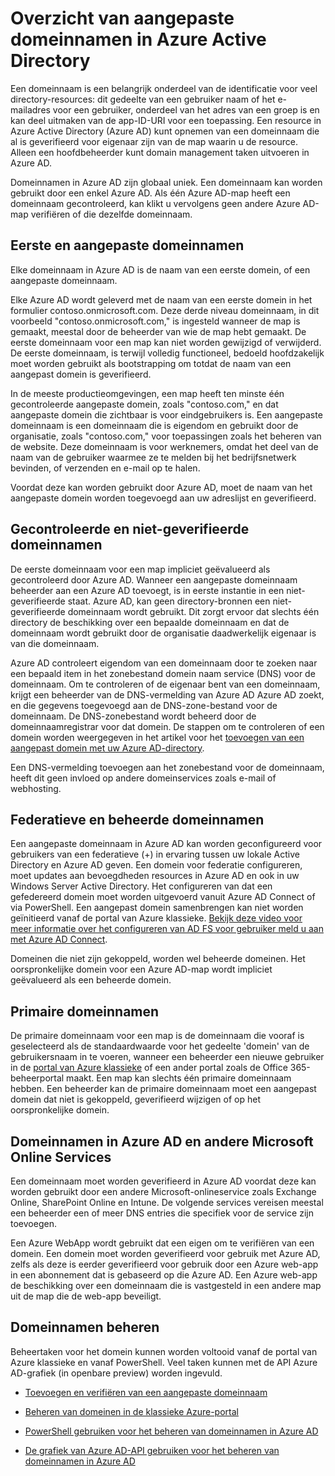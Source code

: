 <properties
    pageTitle="Overzicht van aangepaste domeinnamen in Azure Active Directory | Microsoft Azure"
    description="Dit artikel wordt uitgelegd de conceptueel kader voor het gebruik van aangepaste domeinnamen in Azure Active directory, inclusief Federatie voor eenmalige aanmelding"
    services="active-directory"
    documentationCenter=""
    authors="jeffsta"
    manager="femila"
    editor=""/>

<tags
    ms.service="active-directory"
    ms.workload="identity"
    ms.tgt_pltfrm="na"
    ms.devlang="na"
    ms.topic="article"
    ms.date="10/04/2016"
    ms.author="curtand;jeffsta"/>

# <a name="conceptual-overview-of-custom-domain-names-in-azure-active-directory"></a>Overzicht van aangepaste domeinnamen in Azure Active Directory

Een domeinnaam is een belangrijk onderdeel van de identificatie voor veel directory-resources: dit gedeelte van een gebruiker naam of het e-mailadres voor een gebruiker, onderdeel van het adres van een groep is en kan deel uitmaken van de app-ID-URI voor een toepassing. Een resource in Azure Active Directory (Azure AD) kunt opnemen van een domeinnaam die al is geverifieerd voor eigenaar zijn van de map waarin u de resource. Alleen een hoofdbeheerder kunt domain management taken uitvoeren in Azure AD.

Domeinnamen in Azure AD zijn globaal uniek. Een domeinnaam kan worden gebruikt door een enkel Azure AD. Als één Azure AD-map heeft een domeinnaam gecontroleerd, kan klikt u vervolgens geen andere Azure AD-map verifiëren of die dezelfde domeinnaam.

## <a name="initial-and-custom-domain-names"></a>Eerste en aangepaste domeinnamen

Elke domeinnaam in Azure AD is de naam van een eerste domein, of een aangepaste domeinnaam.

Elke Azure AD wordt geleverd met de naam van een eerste domein in het formulier contoso.onmicrosoft.com. Deze derde niveau domeinnaam, in dit voorbeeld "contoso.onmicrosoft.com," is ingesteld wanneer de map is gemaakt, meestal door de beheerder van wie de map hebt gemaakt. De eerste domeinnaam voor een map kan niet worden gewijzigd of verwijderd. De eerste domeinnaam, is terwijl volledig functioneel, bedoeld hoofdzakelijk moet worden gebruikt als bootstrapping om totdat de naam van een aangepast domein is geverifieerd.

In de meeste productieomgevingen, een map heeft ten minste één gecontroleerde aangepaste domein, zoals "contoso.com," en dat aangepaste domein die zichtbaar is voor eindgebruikers is. Een aangepaste domeinnaam is een domeinnaam die is eigendom en gebruikt door de organisatie, zoals "contoso.com," voor toepassingen zoals het beheren van de website. Deze domeinnaam is voor werknemers, omdat het deel van de naam van de gebruiker waarmee ze te melden bij het bedrijfsnetwerk bevinden, of verzenden en e-mail op te halen.

Voordat deze kan worden gebruikt door Azure AD, moet de naam van het aangepaste domein worden toegevoegd aan uw adreslijst en geverifieerd.

## <a name="verified-and-unverified-domain-names"></a>Gecontroleerde en niet-geverifieerde domeinnamen

De eerste domeinnaam voor een map impliciet geëvalueerd als gecontroleerd door Azure AD. Wanneer een aangepaste domeinnaam beheerder aan een Azure AD toevoegt, is in eerste instantie in een niet-geverifieerde staat. Azure AD, kan geen directory-bronnen een niet-geverifieerde domeinnaam wordt gebruikt. Dit zorgt ervoor dat slechts één directory de beschikking over een bepaalde domeinnaam en dat de domeinnaam wordt gebruikt door de organisatie daadwerkelijk eigenaar is van die domeinnaam.

Azure AD controleert eigendom van een domeinnaam door te zoeken naar een bepaald item in het zonebestand domein naam service (DNS) voor de domeinnaam. Om te controleren of de eigenaar bent van een domeinnaam, krijgt een beheerder van de DNS-vermelding van Azure AD Azure AD zoekt, en die gegevens toegevoegd aan de DNS-zone-bestand voor de domeinnaam. De DNS-zonebestand wordt beheerd door de domeinnaamregistrar voor dat domein. De stappen om te controleren of een domein worden weergegeven in het artikel voor het [toevoegen van een aangepast domein met uw Azure AD-directory](active-directory-add-domain.md).

Een DNS-vermelding toevoegen aan het zonebestand voor de domeinnaam, heeft dit geen invloed op andere domeinservices zoals e-mail of webhosting.

## <a name="federated-and-managed-domain-names"></a>Federatieve en beheerde domeinnamen

Een aangepaste domeinnaam in Azure AD kan worden geconfigureerd voor gebruikers van een federatieve (+) in ervaring tussen uw lokale Active Directory en Azure AD geven. Een domein voor federatie configureren, moet updates aan bevoegdheden resources in Azure AD en ook in uw Windows Server Active Directory. Het configureren van dat een gefedereerd domein moet worden uitgevoerd vanuit Azure AD Connect of via PowerShell. Een aangepast domein samenbrengen kan niet worden geïnitieerd vanaf de portal van Azure klassieke. [Bekijk deze video voor meer informatie over het configureren van AD FS voor gebruiker meld u aan met Azure AD Connect](http://channel9.msdn.com/Series/Azure-Active-Directory-Videos-Demos/Configuring-AD-FS-for-user-sign-in-with-Azure-AD-Connect).

Domeinen die niet zijn gekoppeld, worden wel beheerde domeinen. Het oorspronkelijke domein voor een Azure AD-map wordt impliciet geëvalueerd als een beheerde domein.

## <a name="primary-domain-names"></a>Primaire domeinnamen

De primaire domeinnaam voor een map is de domeinnaam die vooraf is geselecteerd als de standaardwaarde voor het gedeelte 'domein' van de gebruikersnaam in te voeren, wanneer een beheerder een nieuwe gebruiker in de [portal van Azure klassieke](https://manage.windowsazure.com/) of een ander portal zoals de Office 365-beheerportal maakt. Een map kan slechts één primaire domeinnaam hebben. Een beheerder kan de primaire domeinnaam moet een aangepast domein dat niet is gekoppeld, geverifieerd wijzigen of op het oorspronkelijke domein.

## <a name="domain-names-in-azure-ad-and-other-microsoft-online-services"></a>Domeinnamen in Azure AD en andere Microsoft Online Services

Een domeinnaam moet worden geverifieerd in Azure AD voordat deze kan worden gebruikt door een andere Microsoft-onlineservice zoals Exchange Online, SharePoint Online en Intune. De volgende services vereisen meestal een beheerder een of meer DNS entries die specifiek voor de service zijn toevoegen.

Een Azure WebApp wordt gebruikt dat een eigen om te verifiëren van een domein. Een domein moet worden geverifieerd voor gebruik met Azure AD, zelfs als deze is eerder geverifieerd voor gebruik door een Azure web-app in een abonnement dat is gebaseerd op die Azure AD. Een Azure web-app de beschikking over een domeinnaam die is vastgesteld in een andere map uit de map die de web-app beveiligt.

## <a name="managing-domain-names"></a>Domeinnamen beheren

Beheertaken voor het domein kunnen worden voltooid vanaf de portal van Azure klassieke en vanaf PowerShell. Veel taken kunnen met de API Azure AD-grafiek (in openbare preview) worden ingevuld.

-   [Toevoegen en verifiëren van een aangepaste domeinnaam](active-directory-add-domain.md)

-   [Beheren van domeinen in de klassieke Azure-portal](active-directory-add-manage-domain-names.md)

-   [PowerShell gebruiken voor het beheren van domeinnamen in Azure AD](https://msdn.microsoft.com/library/azure/e1ef403f-3347-4409-8f46-d72dafa116e0#BKMK_ManageDomains)

-   [De grafiek van Azure AD-API gebruiken voor het beheren van domeinnamen in Azure AD](https://msdn.microsoft.com/Library/Azure/Ad/Graph/api/domains-operations)
